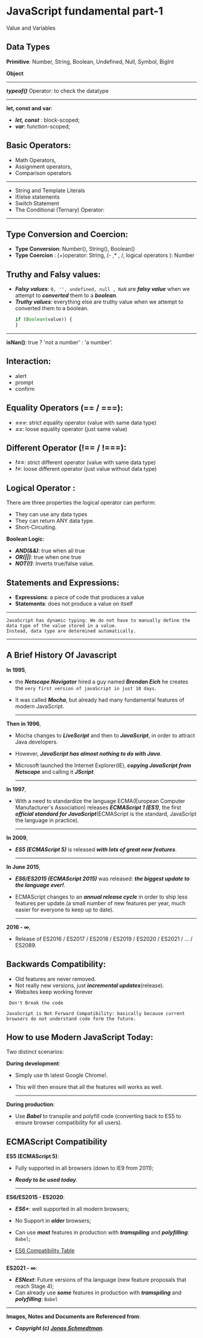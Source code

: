 # JavaScript fundamental part-1

Value and Variables

## Data Types

**Primitive**: Number, String, Boolean, Undefined, Null, Symbol, BigInt

**Object**

---

**_typeof()_** Operator: to check the datatype

---

**let, const and var**:

- **_let, const_** : block-scoped;
- **_var_**: function-scoped;

## Basic Operators:

- Math Operators,
- Assignment operators,
- Comparison operators

---

- String and Template Literals
- if/else statements
- Switch Statement
- The Conditional (Ternary) Operator:

---

## Type Conversion and Coercion:

- **Type Conversion**: Number(), String(), Boolean()
- **Type Coercion** : (+)operator: String, (- ,\* , /, logical operators ): Number

## Truthy and Falsy values:

- **_Falsy values_**: `0, '', undefined, null , NaN` are **_falsy value_** when we attempt to **_converted_** them to a **_boolean_**.
- **_Truthy values_**: everything else are truthy value when we attempt to converted them to a boolean.
  ```js
  if (Boolean(value)) {
  }
  ```

---

**isNan()**: true ? 'not a number' : 'a number'.

## Interaction:

- alert
- prompt
- confirm

## Equality Operators (== / ===):

- **_===_**: strict equality operator (value with same data type)
- **_==_**: loose equality operator (just same value)

## Different Operator (!== / !===):

- **_!==_**: strict different operator (value with same data type)
- **_!=_**: loose different operator (just value without data type)

## Logical Operator :

There are three properties the logical operator can perform:

- They can use any data types
- They can return ANY data type.
- Short-Circuiting.

**Boolean Logic**:

- **_AND(&&)_**: true when all true
- **_OR(||)_**: true when one true
- **_NOT(!)_**: Inverts true/false value.

## Statements and Expressions:

- **Expressions**: a piece of code that produces a value
- **Statements**: does not produce a value on itself

---

```
JavaScript has dynamic typing: We do not have to manually define the data type of the value stored in a value.
Instead, data type are determined automatically.
```

---

## A Brief History Of Javascript

**In 1995**,

- the **_Netscape Navigator_** hired a guy named **_Brendan Eich_** he creates the `very first version of javaScript in just 10 days`.
- It was called **_Mocha_**, but already had many fundamental features of modern JavaScript.

  ***

**Then in 1996**,

- Mocha changes to **_LiveScript_** and then to **_JavaScript_**, in order to attract Java developers.
- However, **_JavaScript has almost nothing to do with Java_**.
- Microsoft launched the Internet Explorer(IE), **_copying JavaScript from Netscape_** and calling it **_JScript_**.

  ***

**In 1997**,

- With a need to standardize the language ECMA(European Computer Manufacturer's Association) releases **_ECMAScript 1 (ES1)_**, the first **_official standard for JavaScript_**(ECMAScript is the standard, JavaScript the language in practice).

  ***

**In 2009**,

- **_ES5 (ECMAScript 5)_** is released **_with lots of great new features_**.

  ***

**In June 2015**,

- **_ES6/ES2015 (ECMAScript 2015)_** was released: **_the biggest update to the language ever!_**.

- ECMAScript changes to an **_annual release cycle_** in order to ship less features per update.(a small number of new features per year, much easier for everyone to keep up to date).

  ***

**2016 - ∞**,

- Release of ES2016 / ES2017 / ES2018 / ES2019 / ES2020 / ES2021 / ... / ES2089.

## Backwards Compatibility:

- Old features are never removed.
- Not really new versions, just **_incremental updates_**(release).
- Websites keep working forever

```
 Don't Break the code
```

`JavaScript is Not Forward Compatibility: basically because current browsers do not understand code form the future.`

## How to use Modern JavaScript Today:

Two distinct scenarios:

**During development**:

- Simply use th latest Google Chrome!.
- This will then ensure that all the features will works as well.

  ***

**During production**:

- Use **_Babel_** to transpile and polyfill code (converting back to ES5 to ensure browser compatibility for all users).

## ECMAScript Compatibility

**ES5 (ECMAScript 5)**:

- Fully supported in all browsers (down to IE9 from 2011);
- **_Ready to be used today_**.

  ***

**ES6/ES2015 - ES2020**:

- **_ES6+_**: well supported in all modern browsers;
- No Support in **_older_** browsers;
- Can use **_most_** features in production with **_tramspiling_** and **_polyfilling_**: `Babel`;
- [ES6 Compatibility Table](https://kangax.github.io/compat-table/es6/)

  ***

**ES2021 - ∞**:

- **_ESNext_**: Future versions of tha language (new feature proposals that reach Stage 4);
- Can already use **_some_** features in production with **_tramspiling_** and **_polyfilling_**: `Babel`

---

**Images, Notes and Documents are Referenced from**:

- **_Copyright (c) [Jonas Schmedtman](https://twitter.com/jonasschmedtman)_**.
